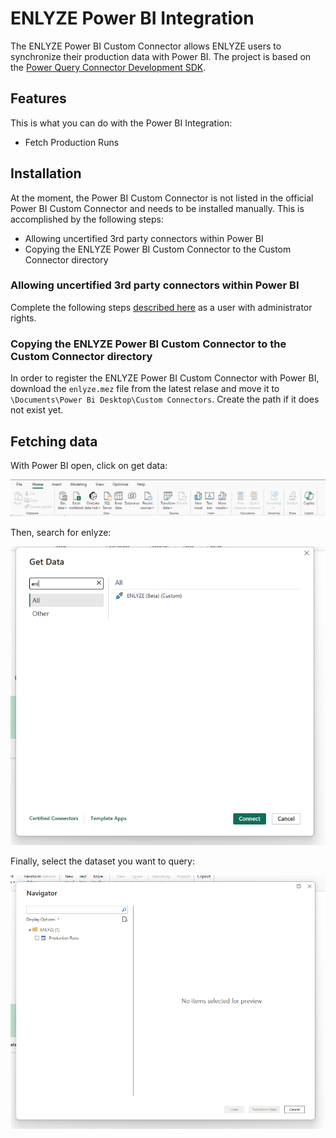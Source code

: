 # ENLYZE Power BI Integration

The ENLYZE Power BI Custom Connector allows ENLYZE users to synchronize their production data with Power BI. The project is based on the [Power Query Connector Development SDK](https://github.com/microsoft/vscode-powerquery-sdk).

## Features

This is what you can do with the Power BI Integration:

- Fetch Production Runs

## Installation

At the moment, the Power BI Custom Connector is not listed in the official Power BI Custom Connector and needs to be installed manually. This is accomplished by the following steps:

- Allowing uncertified 3rd party connectors within Power BI
- Copying the ENLYZE Power BI Custom Connector to the Custom Connector directory

### Allowing uncertified 3rd party connectors within Power BI

Complete the following steps [described here](https://learn.microsoft.com/en-us/power-bi/connect-data/desktop-connector-extensibility#custom-connectors) as a user with administrator rights.

### Copying the ENLYZE Power BI Custom Connector to the Custom Connector directory

In order to register the ENLYZE Power BI Custom Connector with Power BI, download the `enlyze.mez` file from the latest relase and move it to `\Documents\Power Bi Desktop\Custom Connectors`. Create the path if it does not exist yet.

## Fetching data

With Power BI open, click on get data:

![menu bar](docs/images/menu-bar.png)

Then, search for enlyze:

![connector selection](docs/images/connector-select.png)

Finally, select the dataset you want to query:

![dataset selection](docs/images/dataset-select.png)
